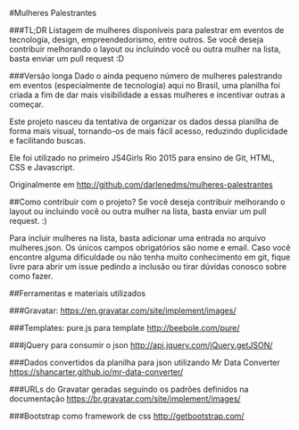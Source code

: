 #Mulheres Palestrantes

###TL;DR
Listagem de mulheres disponíveis para palestrar em eventos de tecnologia, design, empreendedorismo, entre outros.
Se você deseja contribuir melhorando o layout ou incluindo você ou outra mulher na lista, basta enviar um pull request :D

###Versão longa
Dado o ainda pequeno número de mulheres palestrando em eventos (especialmente de tecnologia) aqui no Brasil, uma planilha foi criada a fim de dar mais visibilidade a essas mulheres e incentivar outras a começar.

Este projeto nasceu da tentativa de organizar os dados dessa planilha de forma mais visual, tornando-os de mais fácil acesso, reduzindo duplicidade e facilitando buscas.

Ele foi utilizado no primeiro JS4Girls Rio 2015 para ensino de Git, HTML, CSS e Javascript.

Originalmente em http://github.com/darlenedms/mulheres-palestrantes

##Como contribuir com o projeto?
Se você deseja contribuir melhorando o layout ou incluindo você ou outra mulher na lista, basta enviar um pull request. :)

Para incluir mulheres na lista, basta adicionar uma entrada no arquivo mulheres.json. Os únicos campos obrigatórios são nome e email.
Caso você encontre alguma dificuldade ou não tenha muito conhecimento em git, fique livre para abrir um issue pedindo a inclusão ou tirar dúvidas conosco sobre como fazer.

##Ferramentas e materiais utilizados

###Gravatar:
https://en.gravatar.com/site/implement/images/

###Templates:
pure.js para template
http://beebole.com/pure/

###jQuery para consumir o json
http://api.jquery.com/jQuery.getJSON/

###Dados convertidos da planilha para json utilizando Mr Data Converter
https://shancarter.github.io/mr-data-converter/

###URLs do Gravatar geradas seguindo os padrões definidos na documentação
https://br.gravatar.com/site/implement/images/

###Bootstrap como framework de css
http://getbootstrap.com/
